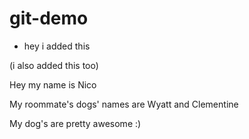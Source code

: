 # git-demo

* hey i added this

(i also added this too)

Hey my name is Nico

My roommate's dogs' names are Wyatt and Clementine

My dog's are pretty awesome :)